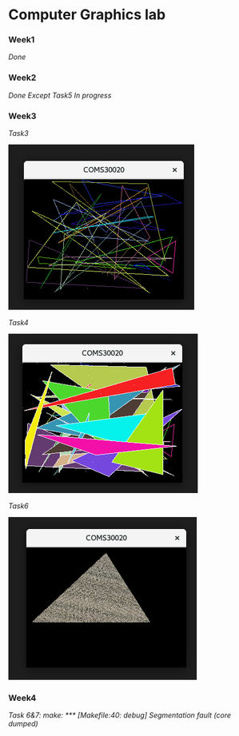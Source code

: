 # Computer Graphics lab

### Week1 ###
*Done*

### Week2 ###
*Done Except Task5 In progress*

### Week3 ###
*Task3*

![My Image](Images/Week3_Task3.png)

*Task4*

![My Image](Images/Week3_Task4.png)

*Task6*

![My Image](Images/Week3_Task6.png)

### Week4 ###
*Task 6&7: make: *** [Makefile:40: debug] Segmentation fault (core dumped)*
